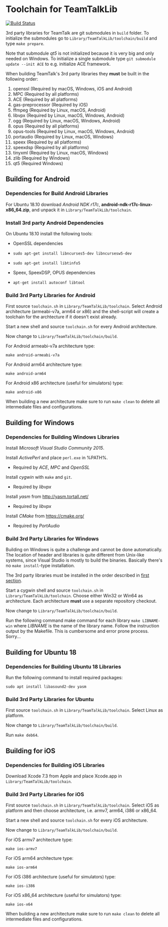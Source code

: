 # Toolchain for TeamTalkLib

[![Build Status](https://travis-ci.org/bear101/toolchain.svg?branch=master)](https://travis-ci.org/bear101/toolchain)

3rd party libraries for TeamTalk are git submodules in ```build```
folder. To initialize the submodules go to
```Library/TeamTalkLib/toolchain/build``` and type ```make prepare```.

Note that submodule *qt5* is not initialized because it is very big and
only needed on Windows. To initialize a single submodule type ```git
submodule update --init ACE``` to e.g. initialize ACE framework.

When building TeamTalk's 3rd party libraries they **must** be built in the
following order:

1. openssl (Required by macOS, Windows, iOS and Android)
2. MPC (Required by all platforms)
3. ACE (Required by all platforms)
4. gas-preprocessor (Required by iOS)
5. ffmpeg (Required by Linux, macOS, Android)
6. libvpx (Required by Linux, macOS, Windows, Android)
7. ogg (Required by Linux, macOS, Windows, Android)
8. opus (Required by all platforms)
9. opus-tools (Required by Linux, macOS, Windows, Android)
10. portaudio (Required by Linux, macOS, Windows)
11. speex (Required by all platforms)
12. speexdsp (Required by all platforms)
13. tinyxml (Required by Linux, macOS, Windows)
14. zlib (Required by Windows)
15. qt5 (Required Windows)

## Building for Android

### Dependencies for Build Android Libraries

For Ubuntu 18.10 download *Android NDK r17c*,
**android-ndk-r17c-linux-x86_64.zip**, and unpack it in
```Library/TeamTalkLib/toolchain```.

### Install 3rd party Android Dependencies

On Ubuntu 18.10 install the following tools:

* OpenSSL dependencies
 * ```sudo apt-get install libncurses5-dev libncursesw5-dev```
 * ```sudo apt-get install libtinfo5```

* Speex, SpeexDSP, OPUS dependencies
 * ```apt-get install autoconf libtool```

### Build 3rd Party Libraries for Android

First source ```toolchain.sh``` in
```Library/TeamTalkLib/toolchain```. Select Android architecture
(armeabi-v7a, arm64 or x86) and the shell-script will create a
toolchain for the archtecture if it doesn't exist already.

Start a new shell and source ```toolchain.sh``` for every Android
architecture.

Now change to ```Library/TeamTalkLib/toolchain/build```.

For Android armeabi-v7a architecture type:

```make android-armeabi-v7a```

For Android arm64 architecture type:

```make android-arm64```

For Android x86 architecture (useful for simulators) type:

```make android-x86```

When building a new architecture make sure to run ```make clean``` to
delete all intermediate files and configurations.

## Building for Windows

### Dependencies for Building Windows Libraries

Install *Microsoft Visual Studio Community 2015*.

Install *ActivePerl* and place ```perl.exe``` in %PATH%.

* Required by *ACE*, *MPC* and *OpenSSL*

Install *cygwin* with ```make``` and ```git```.

* Required by *libvpx*

Install *yasm* from http://yasm.tortall.net/

* Required by *libvpx*

Install *CMake* from https://cmake.org/

* Required by *PortAudio*

### Build 3rd Party Libraries for Windows

Building on Windows is quite a challenge and cannot be done
automatically. The location of header and libraries is quite different
from Unix-like systems, since Visual Studio is mostly to build the
binaries. Basically there's no ```make install```-type installation.

The 3rd party libraries must be installed in the order described in
[first section](#toolchain-for-teamtalklib).

Start a cygwin shell and source ```toolchain.sh``` in
```Library/TeamTalkLib/toolchain```. Choose either Win32 or Win64 as
architecture. Each architecture **must** use a separate repository
checkout.

Now change to ```Library/TeamTalkLib/toolchain/build```.

Run the following command make command for each library ```make
LIBNAME-win``` where *LIBNAME* is the name of the library name. Follow
the instruction output by the Makefile. This is cumbersome and error
prone process. Sorry...

## Building for Ubuntu 18

### Dependencies for Building Ubuntu 18 Libraries

Run the following command to install required packages:

```sudo apt install libasound2-dev yasm```

### Build 3rd Party Libraries for Ubuntu

First source ```toolchain.sh``` in
```Library/TeamTalkLib/toolchain```. Select Linux as platform.

Now change to ```Library/TeamTalkLib/toolchain/build```.

Run ```make deb64```.

## Building for iOS

### Dependencies for Building iOS Libraries

Download Xcode 7.3 from Apple and place Xcode.app in
```Library/TeamTalkLib/toolchain```.

### Build 3rd Party Libraries for iOS

First source ```toolchain.sh``` in
```Library/TeamTalkLib/toolchain```. Select iOS as platform and then
choose architecture, i.e. armv7, arm64, i386 or x86_64.

Start a new shell and source ```toolchain.sh``` for every iOS
architecture.

Now change to ```Library/TeamTalkLib/toolchain/build```.

For iOS armv7 architecture type:

```make ios-armv7```

For iOS arm64 architecture type:

```make ios-arm64```

For iOS i386 architecture (useful for simulators) type:

```make ios-i386```

For iOS x86_64 architecture (useful for simulators) type:

```make ios-x64```

When building a new architecture make sure to run ```make clean``` to
delete all intermediate files and configurations.
